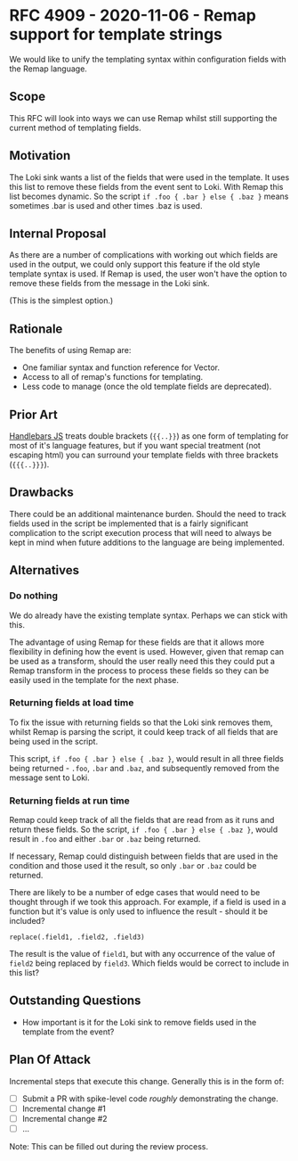 # RFC 4909 - 2020-11-06 - Remap support for template strings

We would like to unify the templating syntax within configuration fields with
the Remap language.


## Scope

This RFC will look into ways we can use Remap whilst still supporting the current
method of templating fields.


## Motivation

The Loki sink wants a list of the fields that were used in the template. It
uses this list to remove these fields from the event sent to Loki. With Remap
this list becomes dynamic. So the script `if .foo { .bar } else { .baz }` 
means sometimes .bar is used and other times .baz is used.

## Internal Proposal

As there are a number of complications with working out which fields are used
in the output, we could only support this feature if the old style template
syntax is used. If Remap is used, the user won't have the option to remove these
fields from the message in the Loki sink.

(This is the simplest option.)

## Rationale

The benefits of using Remap are:

 - One familiar syntax and function reference for Vector.
 - Access to all of remap's functions for templating.
 - Less code to manage (once the old template fields are deprecated).


## Prior Art

[Handlebars JS](https://handlebarsjs.com/guide/#html-escaping) treats double
brackets (`{{..}}`) as one form of templating for most of it's language features,
but if you want special treatment (not escaping html) you can surround your
template fields with three brackets (`{{{..}}}`).


## Drawbacks

There could be an additional maintenance burden. Should the need to track fields
used in the script be implemented that is a fairly significant complication to
the script execution process that will need to always be kept in mind when 
future additions to the language are being implemented.


## Alternatives

### Do nothing

We do already have the existing template syntax. Perhaps we can stick with this.

The advantage of using Remap for these fields are that it allows more 
flexibility in defining how the event is used. However, given that remap can be 
used as a transform, should the user really need this they could put a Remap 
transform in the process to process these fields so they can be easily used in 
the template for the next phase.

### Returning fields at load time

To fix the issue with returning fields so that the Loki sink removes them, whilst
Remap is parsing the script, it could keep track of all fields that are being
used in the script.

This script, `if .foo { .bar } else { .baz }`, would result in all three
fields being returned - `.foo`, `.bar` and `.baz`, and subsequently removed
from the message sent to Loki.


### Returning fields at run time

Remap could keep track of all the fields that are read from as it runs and
return these fields. So the script, `if .foo { .bar } else { .baz }`,
would result in `.foo` and either `.bar` or `.baz` being returned.

If necessary, Remap could distinguish between fields that are used in the
condition and those used it the result, so only `.bar` or `.baz` could be
returned.

There are likely to be a number of edge cases that would need to be thought
through if we took this approach. For example, if a field is used in a function
but it's value is only used to influence the result - should it be included?

```
replace(.field1, .field2, .field3)
```

The result is the value of `field1`, but with any occurrence of the value of 
`field2` being replaced by `field3`. Which fields would be correct to include
in this list?


## Outstanding Questions

- How important is it for the Loki sink to remove fields used in the template
  from the event?

## Plan Of Attack

Incremental steps that execute this change. Generally this is in the form of:

- [ ] Submit a PR with spike-level code _roughly_ demonstrating the change.
- [ ] Incremental change #1
- [ ] Incremental change #2
- [ ] ...

Note: This can be filled out during the review process.
